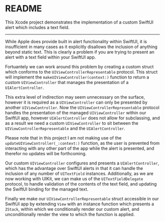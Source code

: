 #  README

This Xcode project demonstrates the implementation of a custom SwiftUI alert which includes a text field.

---

While Apple does provide built in alert functionality within SwiftUI, it is insufficient in many cases as it explicitly disallows the inclusion of anything beyond static text. This is clearly a problem if you are trying to present an alert with a text field within your SwiftUI app.

Fortuantely we can work around this problem by creating a custom struct which conforms to the `UIViewControllerRepresentable` protocol. This struct will implement the `makeUIViewController(context:)` function to return a custom `UIViewController` that manages the presentation of a `UIAlertController`.

This extra level of indirection may seem unnecessary on the surface, however it is required as a `UIViewController` can only be presented by another `UIViewController`. Now the `UIViewControllerRepresentable` protocol handles the presentation of the managed `UIViewController` within our SwiftUI app, however `UIAlertController` does not allow for subclassing, and as a result we need a custom `UIViewController` to sit between the `UIViewControllerRepresentable` and the `UIAlertController`.

Please note that in this project I am not making use of the `updateUIViewController(_:context:)` function, as the user is prevented from interacting with any other part of the app while the alert is presented, and therefor no updates will be forthcoming.

Our custom `UIViewController` configures and presents a `UIAlertController`, which has the advantage over SwiftUI alerts in that it can handle the inclusion of any number of `UITextField` instances. Additionally, as we are now working with UIKit, we can make us of the `UITextFieldDelegate` protocol, to handle validation of the contents of the text field, and updating the SwiftUI binding for the managed text.

Finally we make our `UIViewControllerRepresentable` struct accessible in our SwiftUI app by extending `View` with an instance function which presents a `ZStack`, within which we conditionally render our custom alert, and unconditionally render the view to which the function is applied.
